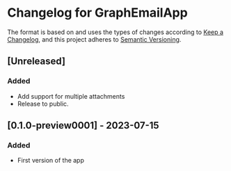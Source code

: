 # Changelog for GraphEmailApp

The format is based on and uses the types of changes according to [Keep a Changelog](https://keepachangelog.com/en/1.0.0/),
and this project adheres to [Semantic Versioning](https://semver.org/spec/v2.0.0.html).

## [Unreleased]

### Added

- Add support for multiple attachments
- Release to public.
## [0.1.0-preview0001] - 2023-07-15

### Added

- First version of the app
